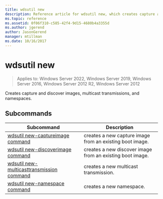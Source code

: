 ```yaml
---
title: wdsutil new
description: Reference article for wdsutil new, which creates capture and discover images, multicast transmissions, and namespaces.
ms.topic: reference
ms.assetid: 0f06f310-c585-42f4-9d15-4680b4a3355d
ms.author: jgerend
author: JasonGerend
manager: mtillman
ms.date: 10/16/2017
---
```


# wdsutil new

>Applies to: Windows Server 2022, Windows Server 2019, Windows Server 2016, Windows Server 2012 R2, Windows Server 2012

Creates capture and discover images, multicast transmissions, and namespaces.

## Subcommands
|Subcommand|Description|
|-------|--------|
|[wdsutil new-captureimage command](wdsutil-new-captureimage.md)|creates a new capture image from an existing boot image.|
|[wdsutil new-discoverimage command](wdsutil-new-discoverimage.md)|creates a new discover image from an existing boot image.|
|[wdsutil new-multicasttransmission command](wdsutil-new-multicasttransmission.md)|creates a new multicast transmission.|
|[wdsutil new-namespace command](wdsutil-new-namespace.md)|creates a new namespace.|
